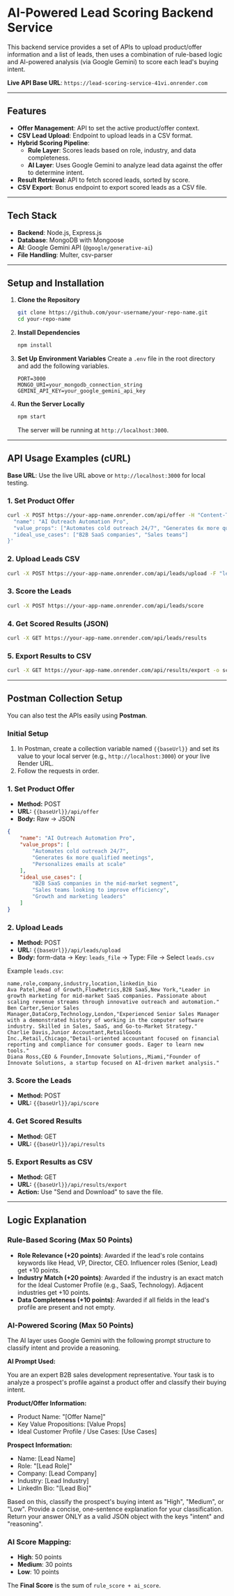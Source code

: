 
# AI-Powered Lead Scoring Backend Service

This backend service provides a set of APIs to upload product/offer information and a list of leads, then uses a combination of rule-based logic and AI-powered analysis (via Google Gemini) to score each lead's buying intent.

**Live API Base URL**: `https://lead-scoring-service-41vi.onrender.com` 

---

## Features

- **Offer Management**: API to set the active product/offer context.
- **CSV Lead Upload**: Endpoint to upload leads in a CSV format.
- **Hybrid Scoring Pipeline**:
    - **Rule Layer**: Scores leads based on role, industry, and data completeness.
    - **AI Layer**: Uses Google Gemini to analyze lead data against the offer to determine intent.
- **Result Retrieval**: API to fetch scored leads, sorted by score.
- **CSV Export**: Bonus endpoint to export scored leads as a CSV file.

---

## Tech Stack

- **Backend**: Node.js, Express.js
- **Database**: MongoDB with Mongoose
- **AI**: Google Gemini API (`@google/generative-ai`)
- **File Handling**: Multer, csv-parser

---

## Setup and Installation

1. **Clone the Repository**
    ```bash
    git clone https://github.com/your-username/your-repo-name.git
    cd your-repo-name
    ```

2. **Install Dependencies**
    ```bash
    npm install
    ```

3. **Set Up Environment Variables**
    Create a `.env` file in the root directory and add the following variables.

    ```
    PORT=3000
    MONGO_URI=your_mongodb_connection_string
    GEMINI_API_KEY=your_google_gemini_api_key
    ```

4. **Run the Server Locally**
    ```bash
    npm start
    ```
    The server will be running at `http://localhost:3000`.

---

## API Usage Examples (cURL)

**Base URL**: Use the live URL above or `http://localhost:3000` for local testing.

### 1. Set Product Offer
```bash
curl -X POST https://your-app-name.onrender.com/api/offer -H "Content-Type: application/json" -d '{
  "name": "AI Outreach Automation Pro",
  "value_props": ["Automates cold outreach 24/7", "Generates 6x more qualified meetings"],
  "ideal_use_cases": ["B2B SaaS companies", "Sales teams"]
}'
```

### 2. Upload Leads CSV
```bash
curl -X POST https://your-app-name.onrender.com/api/leads/upload -F "leads_file=@/path/to/your/leads.csv"
```

### 3. Score the Leads
```bash
curl -X POST https://your-app-name.onrender.com/api/leads/score
```

### 4. Get Scored Results (JSON)
```bash
curl -X GET https://your-app-name.onrender.com/api/leads/results
```

### 5. Export Results to CSV
```bash
curl -X GET https://your-app-name.onrender.com/api/results/export -o scored_leads.csv
```

---

## Postman Collection Setup

You can also test the APIs easily using **Postman**.  

### **Initial Setup**
1. In Postman, create a collection variable named `{{baseUrl}}` and set its value to your local server (e.g., `http://localhost:3000`) or your live Render URL.
2. Follow the requests in order.

### **1. Set Product Offer**
- **Method:** POST  
- **URL:** `{{baseUrl}}/api/offer`  
- **Body:** Raw → JSON  
```json
{
    "name": "AI Outreach Automation Pro",
    "value_props": [
        "Automates cold outreach 24/7",
        "Generates 6x more qualified meetings",
        "Personalizes emails at scale"
    ],
    "ideal_use_cases": [
        "B2B SaaS companies in the mid-market segment",
        "Sales teams looking to improve efficiency",
        "Growth and marketing leaders"
    ]
}
```

### **2. Upload Leads**
- **Method:** POST  
- **URL:** `{{baseUrl}}/api/leads/upload`  
- **Body:** form-data → Key: `leads_file` → Type: File → Select `leads.csv`

Example `leads.csv`:
```csv
name,role,company,industry,location,linkedin_bio
Ava Patel,Head of Growth,FlowMetrics,B2B SaaS,New York,"Leader in growth marketing for mid-market SaaS companies. Passionate about scaling revenue streams through innovative outreach and automation."
Ben Carter,Senior Sales Manager,DataCorp,Technology,London,"Experienced Senior Sales Manager with a demonstrated history of working in the computer software industry. Skilled in Sales, SaaS, and Go-to-Market Strategy."
Charlie Davis,Junior Accountant,RetailGoods Inc.,Retail,Chicago,"Detail-oriented accountant focused on financial reporting and compliance for consumer goods. Eager to learn new tools."
Diana Ross,CEO & Founder,Innovate Solutions,,Miami,"Founder of Innovate Solutions, a startup focused on AI-driven market analysis."
```

### **3. Score the Leads**
- **Method:** POST  
- **URL:** `{{baseUrl}}/api/score`  

### **4. Get Scored Results**
- **Method:** GET  
- **URL:** `{{baseUrl}}/api/results`  

### **5. Export Results as CSV**
- **Method:** GET  
- **URL:** `{{baseUrl}}/api/results/export`  
- **Action:** Use "Send and Download" to save the file.

---

## Logic Explanation

### Rule-Based Scoring (Max 50 Points)

- **Role Relevance (+20 points)**: Awarded if the lead's role contains keywords like Head, VP, Director, CEO. Influencer roles (Senior, Lead) get +10 points.
- **Industry Match (+20 points)**: Awarded if the industry is an exact match for the Ideal Customer Profile (e.g., SaaS, Technology). Adjacent industries get +10 points.
- **Data Completeness (+10 points)**: Awarded if all fields in the lead's profile are present and not empty.

### AI-Powered Scoring (Max 50 Points)

The AI layer uses Google Gemini with the following prompt structure to classify intent and provide a reasoning.

**AI Prompt Used:**

You are an expert B2B sales development representative. Your task is to analyze a prospect's profile against a product offer and classify their buying intent.

**Product/Offer Information:**
- Product Name: "[Offer Name]"
- Key Value Propositions: [Value Props]
- Ideal Customer Profile / Use Cases: [Use Cases]

**Prospect Information:**
- Name: [Lead Name]
- Role: "[Lead Role]"
- Company: [Lead Company]
- Industry: [Lead Industry]
- LinkedIn Bio: "[Lead Bio]"

Based on this, classify the prospect's buying intent as "High", "Medium", or "Low". Provide a concise, one-sentence explanation for your classification.
Return your answer ONLY as a valid JSON object with the keys "intent" and "reasoning".

### AI Score Mapping:
- **High**: 50 points
- **Medium**: 30 points
- **Low**: 10 points

The **Final Score** is the sum of `rule_score + ai_score`.
